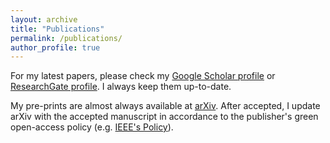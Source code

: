 ```yaml
---
layout: archive
title: "Publications"
permalink: /publications/
author_profile: true
---
```


For my latest papers, please check my [Google Scholar profile](https://scholar.google.com/citations?user=4yzonSsAAAAJ&hl) or [ResearchGate profile](https://www.researchgate.net/profile/Murilo_Marinho). I always keep them up-to-date.

My pre-prints are almost always available at [arXiv](https://arxiv.org/search/cs?searchtype=author&query=Marinho%2C+M+M).
After accepted, I update arXiv with the accepted manuscript in accordance to the publisher's green open-access policy (e.g. [IEEE's Policy](https://open.ieee.org/index.php/about-ieee-open-access/faqs/)).

<script src="https://bibbase.org/show?bib=https%3A%2F%2Fmmmarinho.github.io%2Ffiles%2Fmurilomarinho.bib&jsonp=1&group0=type&css=mmmarinho.github.io/_sass/_bibbase.css"></script> 

